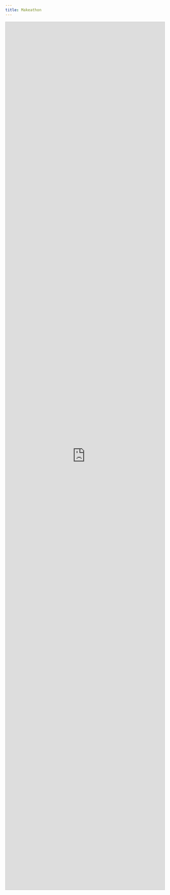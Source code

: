 ```yaml
---
title: Makeathon
---
```


<script src="https://static.airtable.com/js/embed/embed_snippet_v1.js"></script><iframe class="airtable-embed airtable-dynamic-height" src="https://airtable.com/embed/shrsbvHuygvcNCkYn?backgroundColor=orange" frameborder="0" onmousewheel="" width="100%" height="2744" style="background: transparent; border: 1px solid #ccc;"></iframe>
